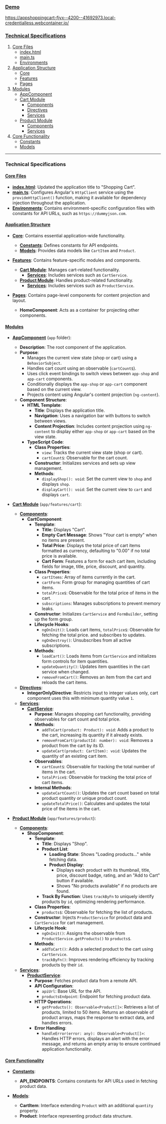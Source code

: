 ### [Demo](#demo)
https://appshoppingcart-fjyx--4200--41692973.local-credentialless.webcontainer.io/

### [Technical Specifications](#technical-specifications)

1. [Core Files](#core-files)
    - [index.html](#indexhtml)
    - [main.ts](#maints)
    - [Environments](#environments-folder)
2. [Application Structure](#application-structure)
    - [Core](#core-folder)
    - [Features](#features-folder)
    - [Pages](#pages-folder)
3. [Modules](#modules)
    - [AppComponent](#appcomponent)
    - [Cart Module](#cart-module)
        - [Components](#cart-module-components)
        - [Directives](#cart-module-directives)
        - [Services](#cart-module-services)
    - [Product Module](#product-module)
        - [Components](#product-module-components)
        - [Services](#product-module-services)
4. [Core Functionality](#core-functionality)
    - [Constants](#constants)
    - [Models](#models)

---

### Technical Specifications

#### [Core Files](#core-files)

- **[index.html](#indexhtml)**: Updated the application title to "Shopping Cart".
- **[main.ts](#maints)**: Configures Angular's `HttpClient` service using the `provideHttpClient()` function, making it available for dependency injection throughout the application.
- **[Environments](#environments-folder)**: Contains environment-specific configuration files with constants for API URLs, such as `https://dummyjson.com`.

#### [Application Structure](#application-structure)

- **[Core](#core-folder)**: Contains essential application-wide functionality.
  - **[Constants](#constants)**: Defines constants for API endpoints.
  - **[Models](#models)**: Provides data models like `CartItem` and `Product`.

- **[Features](#features-folder)**: Contains feature-specific modules and components.
  - **[Cart Module](#cart-module)**: Manages cart-related functionality.
    - **[Services](#services)**: Includes services such as `CartService`.
  - **[Product Module](#product-module)**: Handles product-related functionality.
    - **[Services](#services)**: Includes services such as `ProductService`.

- **[Pages](#pages-folder)**: Contains page-level components for content projection and layout.
  - **HomeComponent**: Acts as a container for projecting other components.

#### [Modules](#modules)

- **[AppComponent](#appcomponent)** (`app` folder):
  - **Description**: The root component of the application.
  - **Purpose**:
    - Manages the current view state (shop or cart) using a `BehaviorSubject`.
    - Handles cart count using an observable (`cartCount$`).
    - Uses click event bindings to switch views between `app-shop` and `app-cart` components.
    - Conditionally displays the `app-shop` or `app-cart` component based on the current view.
    - Projects content using Angular's content projection (`ng-content`).
  - **Component Structure**:
    - **HTML Template**:
      - **Title**: Displays the application title.
      - **Navigation**: Uses a navigation bar with buttons to switch between views.
      - **Content Projection**: Includes content projection using `ng-content` to display either `app-shop` or `app-cart` based on the view state.
    - **TypeScript Code**:
      - **Class Properties**:
        - `view`: Tracks the current view state (shop or cart).
        - `cartCount$`: Observable for the cart count.
      - **Constructor**: Initializes services and sets up view management.
      - **Methods**:
        - `displayShop(): void`: Set the current view to `shop` and displays `shop`.
        - `displayCart(): void`: Set the current view to `cart` and displays `cart`.

- **[Cart Module](#cart-module)** (`app/features/cart`):
  - **[Components](#cart-module-components)**:
    - **CartComponent**:
      - **Template**:
        - **Title**: Displays "Cart".
        - **Empty Cart Message**: Shows "Your cart is empty" when no items are present.
        - **Total Price**: Displays the total price of cart items formatted as currency, defaulting to "0.00" if no total price is available.
        - **Cart Form**: Features a form for each cart item, including fields for image, title, price, discount, and quantity.
      - **Class Properties**:
        - `cartItems`: Array of items currently in the cart.
        - `cartForm`: Form group for managing quantities of cart items.
        - `totalPrice$`: Observable for the total price of items in the cart.
        - `subscriptions`: Manages subscriptions to prevent memory leaks.
      - **Constructor**: Initializes `CartService` and `FormBuilder`, setting up the form group.
      - **Lifecycle Hooks**:
        - `ngOnInit()`: Loads cart items, `totalPrice$`: Observable for fetching the total price. and subscribes to updates.
        - `ngOnDestroy()`: Unsubscribes from all active subscriptions.
      - **Methods**:
        - `loadCart()`: Loads items from `CartService` and initializes form controls for item quantities.
        - `updateQuantity()`: Updates item quantities in the cart service when changed.
        - `removeFromCart()`: Removes an item from the cart and reloads the cart items.
  - **[Directives](#cart-module-directives)**:
      - **IntegerOnlyDirective**: Restricts input to integer values only, cart component uses this with minimum quantity value `1`.
  - **[Services](#cart-module-services)**:
    - **[CartService](#cartService)**:
      - **Purpose**: Manages shopping cart functionality, providing observables for cart count and total price.
      - **Methods**:
        - `addToCart(product: Product): void`: Adds a product to the cart, increasing its quantity if it already exists.
        - `removeFromCart(productId: number): void`: Removes a product from the cart by its ID.
        - `updateCart(product: CartItem): void`: Updates the quantity of an existing cart item.
      - **Observables**:
        - `cartCount$`: Observable for tracking the total number of items in the cart.
        - `totalPrice$`: Observable for tracking the total price of cart items.
      - **Internal Methods**:
        - `updateCartCount()`: Updates the cart count based on total product quantity or unique product count.
        - `updateTotalPrice()`: Calculates and updates the total price of the items in the cart.

- **[Product Module](#product-module)** (`app/features/product`):
  - **[Components](#product-module-components)**:
    - **ShopComponent**:
      - **Template**:
        - **Title**: Displays "Shop".
        - **Product List**:
          - **Loading State**: Shows "Loading products..." while fetching data.
          - **Product Display**:
            - Displays each product with its thumbnail, title, price, discount badge, rating, and an "Add to Cart" button if available.
            - Shows "No products available" if no products are found.
        - **Track By Function**: Uses `trackByFn` to uniquely identify products by `id`, optimizing rendering performance.
      - **Class Properties**:
        - `products$`: Observable for fetching the list of products.
      - **Constructor**: Injects `ProductService` for product data and `CartService` for cart management.
      - **Lifecycle Hook**:
        - `ngOnInit()`: Assigns the observable from `ProductService.getProducts()` to `products$`.
      - **Methods**:
        - `addToCart()`: Adds a selected product to the cart using `CartService`.
        - `trackByFn()`: Improves rendering efficiency by tracking products by their `id`.
  - **[Services](#product-module-services)**:
    - **[ProductService](#productservice)**:
      - **Purpose**: Fetches product data from a remote API.
      - **API Configuration**:
        - `apiUrl`: Base URL for the API.
        - `productsEndpoint`: Endpoint for fetching product data.
      - **HTTP Operations**:
        - `getProducts(): Observable<Product[]>`: Retrieves a list of products, limited to 50 items. Returns an observable of product arrays, maps the response to extract data, and handles errors.
      - **Error Handling**:
        - `handleError(error: any): Observable<Product[]>`: Handles HTTP errors, displays an alert with the error message, and returns an empty array to ensure continued application functionality.


#### [Core Functionality](#core-functionality)

- **[Constants](#constants)**:
  - **API_ENDPOINTS**: Contains constants for API URLs used in fetching product data.

- **[Models](#models)**:
  - **CartItem**: Interface extending `Product` with an additional `quantity` property.
  - **Product**: Interface representing product data structure.




